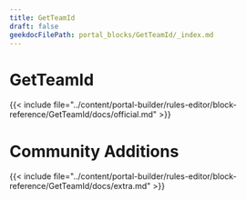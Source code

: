 ```yaml
---
title: GetTeamId
draft: false
geekdocFilePath: portal_blocks/GetTeamId/_index.md
---
```

# GetTeamId
{{< include file="../content/portal-builder/rules-editor/block-reference/GetTeamId/docs/official.md" >}}

# Community Additions

{{< include file="../content/portal-builder/rules-editor/block-reference/GetTeamId/docs/extra.md" >}}